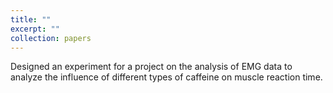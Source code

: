 ```yaml
---
title: ""
excerpt: ""
collection: papers
---
```


Designed an experiment for a project on the analysis of EMG data to analyze the influence of different types of caffeine on muscle reaction time.

